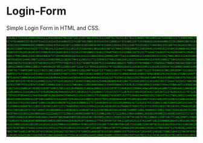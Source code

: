# Login-Form
Simple Login Form in HTML and CSS.


![Image Alt](https://github.com/adimonn/Matrix-Effect/blob/4e75f4a88d4ce6a249e8cc0e9f0b9074ba1339b3/SCREENSHOT.png)

